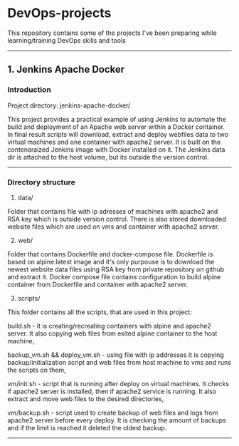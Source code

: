 # DevOps-projects
This repository contains some of the projects I've been preparing while learning/training DevOps skills and tools

---

## 1. Jenkins Apache Docker
### Introduction

Project directory: jenkins-apache-docker/

This project provides a practical example of using Jenkins to automate the build and deployment of an Apache web server within a Docker container. In final result scripts will download, extract and deploy webfiles data to two virtual machines and one container with apache2 server. It is built on the contenaraized Jenkins image with Docker installed on it. The Jenkins data dir is attached to the host volume, but its outside the version control.

---
### Directory structure

1. data/

Folder that contains file with ip adresses of machines with apache2 and RSA key which is outside version control. There is also stored downloaded website files which are used on vms and container with apache2 server.

2. web/

Folder that contains Dockerfile and docker-compose file. Dockerfile is based on alpine:latest image and it's only purpouse is to download the newest website data files using RSA key from private repository on github and extract it. Docker compose file contains configuration to build alpine container from Dockerfile and container with apache2 server.

3. scripts/

This folder contains all the scripts, that are used in this project:

build.sh - it is creating/recreating containers with alpine and apache2 server. It also copying web files from exited alpine container to the host machine,

backup_vm.sh && deploy_vm.sh - using file with ip addresses it is copying backup/initialization script and web files from host machine to vms and runs the scripts on them,

vm/init.sh - script that is running after deploy on virtual machines. It checks if apache2 server is installed, then if apache2 service is running. It also extract and move web files to the desired directories,

vm/backup.sh - script used to create backup of web files and logs from apache2 server before every deploy. It is checking the amount of backups and if the limit is reached it deleted the oldest backup.

---

